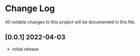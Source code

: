 # Change Log

All notable changes to this project will be documented in this file.

## [0.0.1] 2022-04-03

- Initial release
